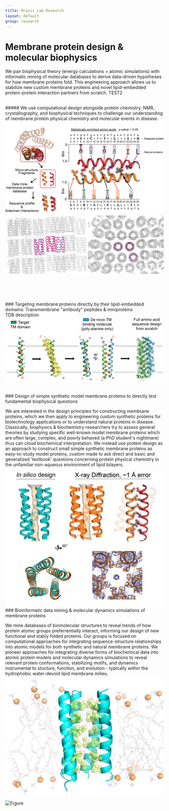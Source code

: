 ```yaml
---
title: Mravic Lab Research
layout: default
group: research
---
```


# Membrane protein design & molecular biophysics 


We pair biophysical theory (energy calculations + atomic simulations) with informatic mining of molecular databases to derive data-driven hypotheses for how membrane proteins fold.  This engineering approach allows us to stabilize new custom membrane proteins and novel lipid-embedded protein-protein interaction partners from scratch.   TEST2<br><br>


<div class="row">
##### We use computational design alongside protein chemistry, NMR, crystallography, and biophysical techniques to challenge our understanding of membrane protein physical chemistry and molecular events in disease. 

<div class="col-md-7 order-md-1">
<img class="img-fluid" src="/static/img/MemProt_SeqDesign.png">
<img class="img-fluid" src="/static/img/Xray_packingXtal.png">
 </div>

<br><br>

<div class="row">
<br>
###  Targeting membrane proteins directly by their lipid-embedded domains: Transmembrane "antibody" peptides & miniproteins
<div class="col-md-7 order-md-1">
 TDB description
 </div>
 <div class="col-md-3 order-md-2 align-self-center">
    <img class="img-fluid" src="/static/img/TM_antibody_design.png" alt="Figure">
 </div>




<div class="row">
<br><br>
### Design of simple synthetic model membrane proteins to directly test fundamental biophysical questions
<br>
 <div class="col-md-7 order-md-2">

We are interested in the design  principles for constructing membrane proteins, which we then apply to engineering custom synthetic proteins for biotechnology applications or to understand natural proteins in disease.  Classically, biophysics & biochemistry researchers try to assess general theories by studying specific well-known model membrane proteins which are often large, complex, and poorly behaved (a PhD student's nightmare) thus can cloud biochemical interpretation.  We instead use protein design as an approach to construct small simple synthetic membrane proteins as easy-to-study model proteins, custom made to ask direct and basic and generalized 'textbook' questions concerning protein physical chemistry in the unfamiliar non-aqueous environment of lipid bilayers. 
 </div>

 <div class="col-md-7 order-md-1 align-self-center">
 <img class="img-fluid" src="/static/img/PL5_x-ray.png" alt="Figure">
 </div>


<div class="row">
### Bioinformatic data mining & molecular dynamics simulations of membrane proteins
<br>
<div class="col-md-7 order-md-1">

We mine databases of biomolecular structures to reveal trends of how protein atomic groups preferrentially interact, informing our design of new functional and stably folded proteins.  Our groups is focused on computational approaches for integrating sequence-structure relationships into atomic models for both synthetic and natural membrane proteins.  We pioneer approaches for integrating diverse forms of biochemical data into atomic protein models and molecular dynamics simulations to reveal relevant protein conformations, stabilizing motifs, and dynamics instrumental to stucture, function, and evolution - typically within the hydrophobic water-devoid lipid membrane milieu.
<img class="img-fluid" src="/static/img/simPacking_lipids.png" alt="Figure">
</div> 

<div class="col-md-5 order-md-2 align-self-center">
  <img class="img-fluid" src="/static/img/poreWaterOnly_v3.gif" alt="Figure">
 </div>



